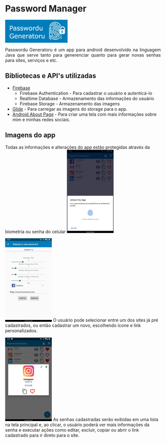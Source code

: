 # Password Manager
<img align="center"  heigth ="40%" width="40%" src ="/app_prints/logo.jpg">

<p style="text-align: justify ">  
Passwordu Generatoru é um app para android desenvolvido na linguagem Java que serve tanto para generenciar quanto para gerar novas senhas para sites, serviços e etc. </p>

## Bibliotecas e API's utilizadas
* [Firebase]("https://firebase.google.com/")
    * Firebase Authentication - Para cadastrar o usuário e autenticá-lo
    * Realtime Database - Armazenamento das informações do usuário
    * Firebase Storage - Armazenamento das imagens
* [Glide]("https://github.com/bumptech/glide") - Para carregar as imagens do storage para o app.
* [Android About Page]("https://github.com/medyo/android-about-page") - Para criar uma tela com mais informações sobre mim e minhas redes sociais.

## Imagens do app
<p>
Todas as informações e alterações do app estão protegidas através da biometria ou senha do celular
<img src = "https://github.com/murilofb1/PasswordManager_AndroidJava_Firebase/blob/main/app_prints/Screenshot_20210111-142852_Settings.jpg" heigth ="30%" width="30%">
</p>
<p>
<img src = "https://github.com/murilofb1/PasswordManager_AndroidJava_Firebase/blob/main/app_prints/Screenshot_20210111-152051782.jpg" heigth ="30%" width="30%">
O usuário pode selecionar entre um dos sites já pré cadastrados, ou então cadastrar um novo, escolhendo ícone e link personalizados.
</p>
<p>
<img src ="https://github.com/murilofb1/PasswordManager_AndroidJava_Firebase/blob/main/app_prints/Screenshot_20210111-142956220.jpg" heigth ="30%" width="30%">
As senhas cadastradas serão exibidas em uma lista na tela principal e, ao clicar, o usuário poderá ver mais informações da senha e executar ações como editar, excluir, copiar ou abrir o link cadastrado para ir direto para o site.
</p>
